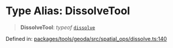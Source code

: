 # Type Alias: DissolveTool

> **DissolveTool**: *typeof* [`dissolve`](../variables/dissolve.md)

Defined in: [packages/tools/geoda/src/spatial\_ops/dissolve.ts:140](https://github.com/GeoDaCenter/openassistant/blob/28e38a23cf528ccfe10391135d12fba8d3e385da/packages/tools/geoda/src/spatial_ops/dissolve.ts#L140)
